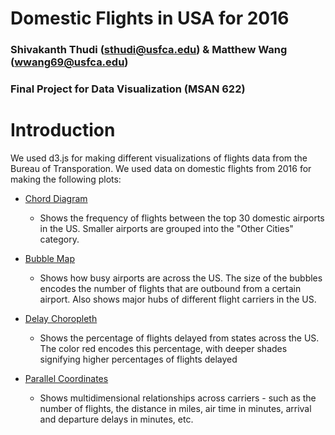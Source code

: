 # Domestic Flights in USA for 2016
### Shivakanth Thudi (sthudi@usfca.edu) & Matthew Wang (wwang69@usfca.edu)
### Final Project for Data Visualization (MSAN 622)



# Introduction

We used d3.js for making different visualizations of flights data from the Bureau of Transporation. We used data on domestic flights from 2016 for making the following plots:

- [Chord Diagram](https://shivathudi.github.io/flights-chord/)
  - Shows the frequency of flights between the top 30 domestic airports in the US. Smaller airports are grouped into the "Other Cities" category.

- [Bubble Map](https://wenmwang.github.io/flight-visualizer/)
  - Shows how busy airports are across the US. The size of the bubbles encodes the number of flights that are outbound from a certain airport. Also shows major hubs of different flight carriers in the US.
 
- [Delay Choropleth](https://shivathudi.github.io/flights-choropleth/)
  - Shows the percentage of flights delayed from states across the US. The color red encodes this percentage, with deeper shades signifying higher percentages of flights delayed

- [Parallel Coordinates](https://shivathudi.github.io/flights-parcoord/)
  - Shows multidimensional relationships across carriers - such as the number of flights, the distance in miles, air time in minutes, arrival and departure delays in minutes, etc.
